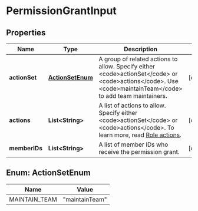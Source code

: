 

# PermissionGrantInput


## Properties

| Name | Type | Description | Notes |
|------------ | ------------- | ------------- | -------------|
|**actionSet** | [**ActionSetEnum**](#ActionSetEnum) | A group of related actions to allow. Specify either &lt;code&gt;actionSet&lt;/code&gt; or &lt;code&gt;actions&lt;/code&gt;. Use &lt;code&gt;maintainTeam&lt;/code&gt; to add team maintainers. |  [optional] |
|**actions** | **List&lt;String&gt;** | A list of actions to allow. Specify either &lt;code&gt;actionSet&lt;/code&gt; or &lt;code&gt;actions&lt;/code&gt;. To learn more, read [Role actions](https://launchdarkly.com/docs/ld-docs/home/account/role-actions). |  [optional] |
|**memberIDs** | **List&lt;String&gt;** | A list of member IDs who receive the permission grant. |  [optional] |



## Enum: ActionSetEnum

| Name | Value |
|---- | -----|
| MAINTAIN_TEAM | &quot;maintainTeam&quot; |



